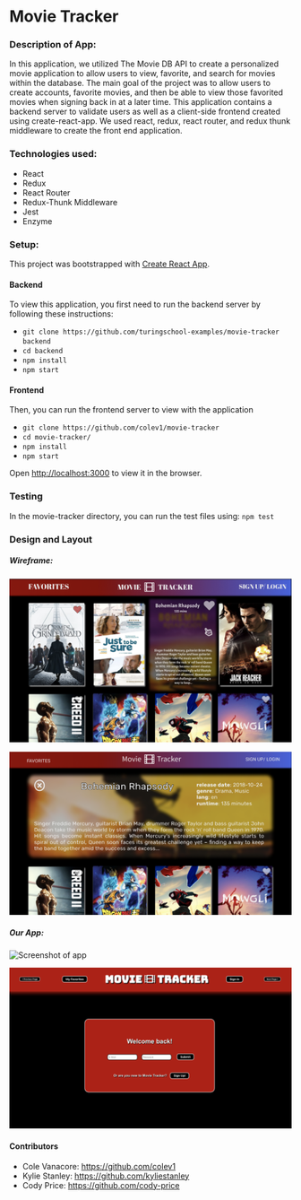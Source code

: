# Movie Tracker 

### Description of App:
In this application, we utilized The Movie DB API to create a personalized movie application to allow users to view, favorite, and search for movies within the database. The main goal of the project was to allow users to create accounts, favorite movies, and then be able to view those favorited movies when signing back in at a later time. This application contains a backend server to validate users as well as a client-side frontend created using create-react-app. We used react, redux, react router, and redux thunk middleware to create the front end application.

### Technologies used:
* React
* Redux
* React Router
* Redux-Thunk Middleware
* Jest
* Enzyme

### Setup:
This project was bootstrapped with [Create React App](https://github.com/facebook/create-react-app).

#### Backend
To view this application, you first need to run the backend server by following these instructions:

* `git clone https://github.com/turingschool-examples/movie-tracker backend`
* `cd backend`
* `npm install`
* `npm start`

#### Frontend
Then, you can run the frontend server to view with the application

* `git clone https://github.com/colev1/movie-tracker`
* `cd movie-tracker/`
* `npm install`
* `npm start`

Open [http://localhost:3000](http://localhost:3000) to view it in the browser.

### Testing
In the movie-tracker directory, you can run the test files using:
`npm test`


### Design and Layout

##### Wireframe:
![Wireframe of homepage](wireframe1.png)

![Wireframe of viewing movie](wireframe2.png)

##### Our App:

![Screenshot of app](app1.png)

![Second screenshot of app](app2.png)

#### Contributors
* Cole Vanacore: https://github.com/colev1
* Kylie Stanley: https://github.com/kyliestanley
* Cody Price: https://github.com/cody-price

